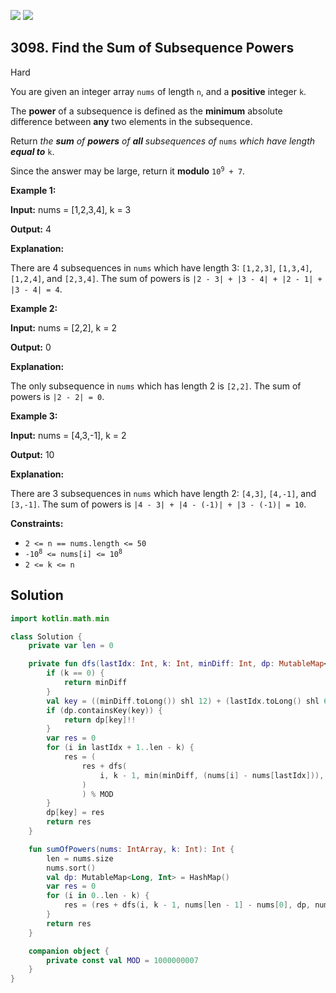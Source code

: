 [![](https://img.shields.io/github/stars/javadev/LeetCode-in-Kotlin?label=Stars&style=flat-square)](https://github.com/javadev/LeetCode-in-Kotlin)
[![](https://img.shields.io/github/forks/javadev/LeetCode-in-Kotlin?label=Fork%20me%20on%20GitHub%20&style=flat-square)](https://github.com/javadev/LeetCode-in-Kotlin/fork)

## 3098\. Find the Sum of Subsequence Powers

Hard

You are given an integer array `nums` of length `n`, and a **positive** integer `k`.

The **power** of a subsequence is defined as the **minimum** absolute difference between **any** two elements in the subsequence.

Return _the **sum** of **powers** of **all** subsequences of_ `nums` _which have length_ **_equal to_** `k`.

Since the answer may be large, return it **modulo** <code>10<sup>9</sup> + 7</code>.

**Example 1:**

**Input:** nums = [1,2,3,4], k = 3

**Output:** 4

**Explanation:**

There are 4 subsequences in `nums` which have length 3: `[1,2,3]`, `[1,3,4]`, `[1,2,4]`, and `[2,3,4]`. The sum of powers is `|2 - 3| + |3 - 4| + |2 - 1| + |3 - 4| = 4`.

**Example 2:**

**Input:** nums = [2,2], k = 2

**Output:** 0

**Explanation:**

The only subsequence in `nums` which has length 2 is `[2,2]`. The sum of powers is `|2 - 2| = 0`.

**Example 3:**

**Input:** nums = [4,3,-1], k = 2

**Output:** 10

**Explanation:**

There are 3 subsequences in `nums` which have length 2: `[4,3]`, `[4,-1]`, and `[3,-1]`. The sum of powers is `|4 - 3| + |4 - (-1)| + |3 - (-1)| = 10`.

**Constraints:**

*   `2 <= n == nums.length <= 50`
*   <code>-10<sup>8</sup> <= nums[i] <= 10<sup>8</sup></code>
*   `2 <= k <= n`

## Solution

```kotlin
import kotlin.math.min

class Solution {
    private var len = 0

    private fun dfs(lastIdx: Int, k: Int, minDiff: Int, dp: MutableMap<Long, Int>, nums: IntArray): Int {
        if (k == 0) {
            return minDiff
        }
        val key = ((minDiff.toLong()) shl 12) + (lastIdx.toLong() shl 6) + k
        if (dp.containsKey(key)) {
            return dp[key]!!
        }
        var res = 0
        for (i in lastIdx + 1..len - k) {
            res = (
                res + dfs(
                    i, k - 1, min(minDiff, (nums[i] - nums[lastIdx])), dp, nums
                )
                ) % MOD
        }
        dp[key] = res
        return res
    }

    fun sumOfPowers(nums: IntArray, k: Int): Int {
        len = nums.size
        nums.sort()
        val dp: MutableMap<Long, Int> = HashMap()
        var res = 0
        for (i in 0..len - k) {
            res = (res + dfs(i, k - 1, nums[len - 1] - nums[0], dp, nums)) % MOD
        }
        return res
    }

    companion object {
        private const val MOD = 1000000007
    }
}
```